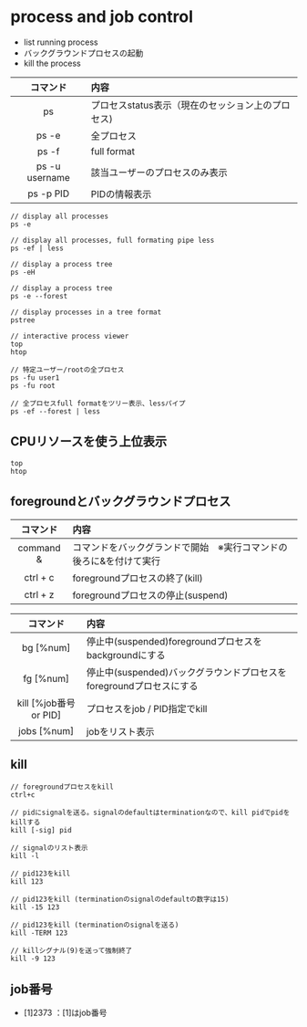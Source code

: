 # process and job control

* list running process
* バックグラウンドプロセスの起動
* kill the process

|コマンド|内容|
|:------------:|:-----------|
|ps|プロセスstatus表示（現在のセッション上のプロセス)|
|ps -e|全プロセス|
|ps -f|full format|
|ps -u username|該当ユーザーのプロセスのみ表示|
|ps -p PID|PIDの情報表示|

```
// display all processes
ps -e

// display all processes, full formating pipe less
ps -ef | less

// display a process tree
ps -eH

// display a process tree
ps -e --forest

// display processes in a tree format
pstree

// interactive process viewer
top
htop

// 特定ユーザー/rootの全プロセス
ps -fu user1
ps -fu root

// 全プロセスfull formatをツリー表示、lessパイプ
ps -ef --forest | less
```

## CPUリソースを使う上位表示

```
top
htop
```

## foregroundとバックグラウンドプロセス

|コマンド|内容|
|:------------:|:-----------|
|command &|コマンドをバックグランドで開始　※実行コマンドの後ろに&を付けて実行|
|ctrl + c|foregroundプロセスの終了(kill)|
|ctrl + z|foregroundプロセスの停止(suspend)|


|コマンド|内容|
|:------------:|:-----------|
|bg [%num]|停止中(suspended)foregroundプロセスをbackgroundにする|
|fg [%num]|停止中(suspended)バックグラウンドプロセスをforegroundプロセスにする|
|kill [%job番号 or PID]|プロセスをjob / PID指定でkill|
|jobs [%num]|jobをリスト表示|


## kill

```
// foregroundプロセスをkill
ctrl+c

// pidにsignalを送る。signalのdefaultはterminationなので、kill pidでpidをkillする
kill [-sig] pid

// signalのリスト表示
kill -l

// pid123をkill
kill 123

// pid123をkill (terminationのsignalのdefaultの数字は15)
kill -15 123

// pid123をkill (terminationのsignalを送る)
kill -TERM 123

// killシグナル(9)を送って強制終了
kill -9 123

```

## job番号
* [1]2373 ：[1]はjob番号


